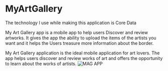 # MyArtGallery
The technology I use while making this application is Core Data

My Art Gallery app is a mobile app to help users Discover and review artworks. It gives the app the ability to upload the items of the artists you want and it helps the Users treasure more information about the border.

My Art Gallery application is the ideal mobile application for art lovers. The app helps users discover and review works of art and offers the opportunity to learn about the works of artists.
![MAG APP](https://user-images.githubusercontent.com/62521215/209343593-13ed8b5c-732d-41bb-9c76-1ade433f3c0f.png)

